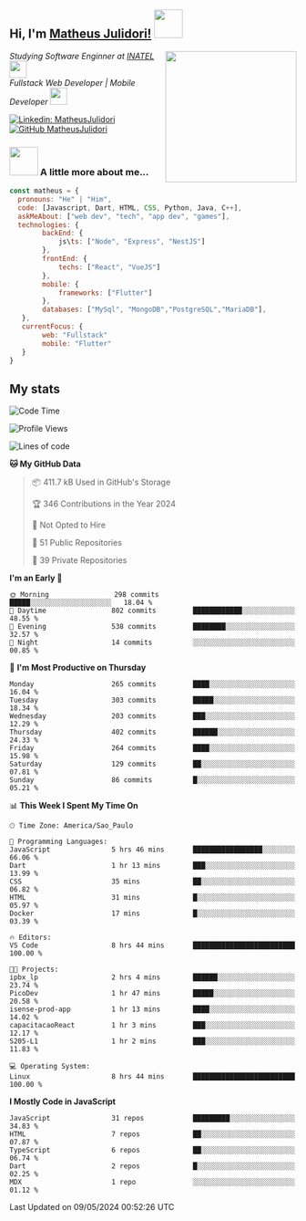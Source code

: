 <h2> Hi, I'm <a href="https://matheusjulidori.github.io" target="_blank">Matheus Julidori!</a> <img src="https://media.giphy.com/media/12oufCB0MyZ1Go/giphy.gif" width="50"></h2>
<img align='right' src="https://media.giphy.com/media/3oKIPnAiaMCws8nOsE/giphy.gif" width="230" height="auto">
<p><em>Studying Software Enginner at <a href="http://www.inatel.br" target="_blank">INATEL</a><img src="https://media.giphy.com/media/fYSnHlufseco8Fh93Z/giphy.gif" width="30"></br>
  Fullstack Web Developer | Mobile Developer <img src="https://media.giphy.com/media/WUlplcMpOCEmTGBtBW/giphy.gif" width="30">
</em></p>

[![Linkedin: MatheusJulidori](https://img.shields.io/badge/-MatheusJulidori-blue?style=flat-square&logo=Linkedin&logoColor=white&link=https://www.linkedin.com/in/MatheusJulidori/)](https://www.linkedin.com/in/MatheusJulidori/)
[![GitHub MatheusJulidori](https://img.shields.io/github/followers/matheusjulidori?label=follow&style=social)](https://github.com/MatheusJulidori)


### <img src="https://media.giphy.com/media/VgCDAzcKvsR6OM0uWg/giphy.gif" width="50"> A little more about me...  

```javascript
const matheus = {
  pronouns: "He" | "Him",
  code: [Javascript, Dart, HTML, CSS, Python, Java, C++],
  askMeAbout: ["web dev", "tech", "app dev", "games"],
  technologies: {
        backEnd: {
            js\ts: ["Node", "Express", "NestJS"]
        },
        frontEnd: {
            techs: ["React", "VueJS"]
        },
        mobile: {
            frameworks: ["Flutter"]
        },
        databases: ["MySql", "MongoDB","PostgreSQL","MariaDB"],
   },
   currentFocus: {
        web: "Fullstack"
        mobile: "Flutter"
   }
}
```
<h2>My stats</h2>

<!--START_SECTION:waka-->
![Code Time](http://img.shields.io/badge/Code%20Time-596%20hrs%2059%20mins-blue)

![Profile Views](http://img.shields.io/badge/Profile%20Views-0-blue)

![Lines of code](https://img.shields.io/badge/From%20Hello%20World%20I%27ve%20Written-6.6%20million%20lines%20of%20code-blue)

**🐱 My GitHub Data** 

> 📦 411.7 kB Used in GitHub's Storage 
 > 
> 🏆 346 Contributions in the Year 2024
 > 
> 🚫 Not Opted to Hire
 > 
> 📜 51 Public Repositories 
 > 
> 🔑 39 Private Repositories 
 > 
**I'm an Early 🐤** 

```text
🌞 Morning                298 commits         █████░░░░░░░░░░░░░░░░░░░░   18.04 % 
🌆 Daytime                802 commits         ████████████░░░░░░░░░░░░░   48.55 % 
🌃 Evening                538 commits         ████████░░░░░░░░░░░░░░░░░   32.57 % 
🌙 Night                  14 commits          ░░░░░░░░░░░░░░░░░░░░░░░░░   00.85 % 
```
📅 **I'm Most Productive on Thursday** 

```text
Monday                   265 commits         ████░░░░░░░░░░░░░░░░░░░░░   16.04 % 
Tuesday                  303 commits         █████░░░░░░░░░░░░░░░░░░░░   18.34 % 
Wednesday                203 commits         ███░░░░░░░░░░░░░░░░░░░░░░   12.29 % 
Thursday                 402 commits         ██████░░░░░░░░░░░░░░░░░░░   24.33 % 
Friday                   264 commits         ████░░░░░░░░░░░░░░░░░░░░░   15.98 % 
Saturday                 129 commits         ██░░░░░░░░░░░░░░░░░░░░░░░   07.81 % 
Sunday                   86 commits          █░░░░░░░░░░░░░░░░░░░░░░░░   05.21 % 
```


📊 **This Week I Spent My Time On** 

```text
🕑︎ Time Zone: America/Sao_Paulo

💬 Programming Languages: 
JavaScript               5 hrs 46 mins       █████████████████░░░░░░░░   66.06 % 
Dart                     1 hr 13 mins        ███░░░░░░░░░░░░░░░░░░░░░░   13.99 % 
CSS                      35 mins             ██░░░░░░░░░░░░░░░░░░░░░░░   06.82 % 
HTML                     31 mins             █░░░░░░░░░░░░░░░░░░░░░░░░   05.97 % 
Docker                   17 mins             █░░░░░░░░░░░░░░░░░░░░░░░░   03.39 % 

🔥 Editors: 
VS Code                  8 hrs 44 mins       █████████████████████████   100.00 % 

🐱‍💻 Projects: 
ipbx_lp                  2 hrs 4 mins        ██████░░░░░░░░░░░░░░░░░░░   23.74 % 
PicoDev                  1 hr 47 mins        █████░░░░░░░░░░░░░░░░░░░░   20.58 % 
isense-prod-app          1 hr 13 mins        ████░░░░░░░░░░░░░░░░░░░░░   14.02 % 
capacitacaoReact         1 hr 3 mins         ███░░░░░░░░░░░░░░░░░░░░░░   12.17 % 
S205-L1                  1 hr 2 mins         ███░░░░░░░░░░░░░░░░░░░░░░   11.83 % 

💻 Operating System: 
Linux                    8 hrs 44 mins       █████████████████████████   100.00 % 
```

**I Mostly Code in JavaScript** 

```text
JavaScript               31 repos            █████████░░░░░░░░░░░░░░░░   34.83 % 
HTML                     7 repos             ██░░░░░░░░░░░░░░░░░░░░░░░   07.87 % 
TypeScript               6 repos             ██░░░░░░░░░░░░░░░░░░░░░░░   06.74 % 
Dart                     2 repos             █░░░░░░░░░░░░░░░░░░░░░░░░   02.25 % 
MDX                      1 repo              ░░░░░░░░░░░░░░░░░░░░░░░░░   01.12 % 
```




 Last Updated on 09/05/2024 00:52:26 UTC
<!--END_SECTION:waka-->
